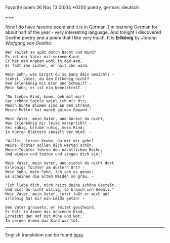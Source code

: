 Favorite poem
26 Nov 13 00:04 +0200
poetry, german, deutsch

+++

Now I do have favorite poem and it is in German. I'm learning German for about half of the year - very interesting language. And tonight I discovered Goethe poetry and a poem that I like very much. It is **Erlkönig** by *Johann Wolfgang von Goethe*:

```
Wer reitet so spät durch Nacht und Wind?
Es ist der Vater mit seinem Kind;
Er hat den Knaben wohl in dem Arm,
Er faßt ihn sicher, er hält ihn warm.

Mein Sohn, was birgst du so bang dein Gesicht? -
Siehst, Vater, du den Erlkönig nicht?
Den Erlenkönig mit Kron und Schweif? -
Mein Sohn, es ist ein Nebelstreif. -

"Du liebes Kind, komm, geh mit mir!
Gar schöne Spiele spiel ich mit dir;
Manch bunte Blumen sind an dem Strand,
Meine Mutter hat manch gülden Gewand."

Mein Vater, mein Vater, und hörest du nicht,
Was Erlenkönig mir leise verspricht? -
Sei ruhig, bleibe ruhig, mein Kind;
In dürren Blättern säuselt der Wind. -

"Willst, feiner Knabe, du mit mir gehn?
Meine Töchter sollen dich warten schön;
Meine Töchter führen den nächtlichen Reihn,
Und wiegen und tanzen und singen dich ein."

Mein Vater, mein Vater, und siehst du nicht dort
Erlkönigs Töchter am düstern Ort? -
Mein Sohn, mein Sohn, ich seh es genau:
Es scheinen die alten Weiden so grau. -

"Ich liebe dich, mich reizt deine schöne Gestalt;
Und bist du nicht willig, so brauch ich Gewalt."
Mein Vater, mein Vater, jetzt faßt er mich an!
Erlkönig hat mir ein Leids getan! -

Dem Vater grausets, er reitet geschwind,
Er hält in Armen das ächzende Kind,
Erreicht den Hof mit Mühe und Not;
In seinen Armen das Kind war tot.
```
---

English translation can be found [here](http://german.about.com/library/blerlking.htm).
